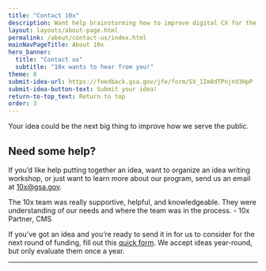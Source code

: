 ```yaml
---
title: "Contact 10x"
description: Want help brainstorming how to improve digital CX for the public? Have questions about 10x? We want to hear from you!
layout: layouts/about-page.html
permalink: /about/contact-us/index.html
mainNavPageTitle: About 10x
hero_banner:
  title: "Contact us"
  subtitle: "10x wants to hear from you!"
theme: 8
submit-idea-url: https://feedback.gsa.gov/jfe/form/SV_1Im8dTPnjnV3HpP
submit-idea-button-text: Submit your idea!
return-to-top_text: Return to top
order: 3
---
```


<p class="usa-intro">
  Your idea could be the next big thing to improve how we serve the public.
</p>

##  Need some help?

If you’d like help putting together an idea, want to organize an idea writing workshop, or just want to learn more about our program, send us an email at <a href="mailto:10x@gsa.gov">10x@gsa.gov</a>.

<aside class="pull-quote">
  The 10x team was really supportive, helpful, and knowledgeable. They were understanding of our needs and where the team was in the process.
  <span class="author">- 10x Partner, CMS</span>
</aside>

If you’ve got an idea and you’re ready to send it in for us to consider for the next round of funding, fill out this <a class="usa-link" rel="noreferrer" href="{{ submit-idea-url | url }}">quick form</a>. We accept ideas year-round, but only evaluate them once a year. 

---